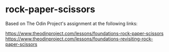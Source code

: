 # rock-paper-scissors

Based on The Odin Project's assignment at the following links:

https://www.theodinproject.com/lessons/foundations-rock-paper-scissors
https://www.theodinproject.com/lessons/foundations-revisiting-rock-paper-scissors
